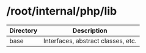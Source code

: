 # /root/internal/php/lib



| Directory | Description |
| -------- | -------------- |
| base   | Interfaces, abstract classes, etc. |

